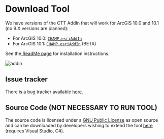 # Download Tool

We have versions of the CTT AddIn that will work for ArcGIS 10.0 and 10.1 (no 9.X versions are planned):

- For ArcGIS 10.0: [`CHAMP.esriAddIn`](http://etalweb.joewheaton.org/CHAMP_TransformationTool/10_0/CHAMP.esriAddIn) 
- For ArcGIS 10.1: [`CHAMP.esriAddIn`](http://etalweb.joewheaton.org/CHAMP_TransformationTool/10_1/CHAMP.esriAddIn) (BETA)

See the[ ReadMe page]({{site.baseurl}}/read-me) for installation instructions. 

![addin]({{site.baseurl}}/assets/images/CTT_AddIn_Manager.png)

## Issue tracker

There is a bug tracker available [here](https://github.com/Riverscapes/champ-transformation-tool/issues). 

## Source Code (NOT NECESSARY TO RUN TOOL)

The source code is licensed under a [GNU Public License](https://github.com/Riverscapes/champ-transformation-tool/blob/master/LICENSE) as open source and can be downloaded by developers wishing to extend the tool [here](https://github.com/Riverscapes/champ-transformation-tool) (requires Visual Studio, C#).

